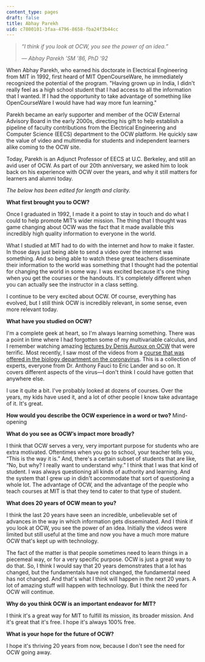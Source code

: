 ```yaml
---
content_type: pages
draft: false
title: Abhay Parekh
uid: c7800101-3faa-4796-8658-fba24f3b44cc
---
```

> *“I think if you look at OCW, you see the power of an idea.”*
> 
> *— Abhay Parekh 'SM '86, PhD '92*

When Abhay Parekh, who earned his doctorate in Electrical Engineering from MIT in 1992, first heard of MIT OpenCourseWare, he immediately recognized the potential of the program. "Having grown up in India, I didn't really feel as a high school student that I had access to all the information that I wanted. If I had the opportunity to take advantage of something like OpenCourseWare I would have had way more fun learning."

Parekh became an early supporter and member of the OCW External Advisory Board in the early 2000s, directing his gift to help establish a pipeline of faculty contributions from the Electrical Engineering and Computer Science (EECS) department to the OCW platform. He quickly saw the value of video and multimedia for students and independent learners alike coming to the OCW site.

Today, Parekh is an Adjunct Professor of EECS at U.C. Berkeley, and still an avid user of OCW. As part of our 20th anniversary, we asked him to look back on his experience with OCW over the years, and why it still matters for learners and alumni today.

*The below has been edited for length and clarity.*

**What first brought you to OCW?**

Once I graduated in 1992, I made it a point to stay in touch and do what I could to help promote MIT’s wider mission. The thing that I thought was game changing about OCW was the fact that it made available this incredibly high quality information to everyone in the world.

What I studied at MIT had to do with the internet and how to make it faster. In those days just being able to send a video over the internet was something. And so being able to watch these great teachers disseminate their information to the world was something that I thought had the potential for changing the world in some way. I was excited because it's one thing when you get the courses or the handouts. It's completely different when you can actually see the instructor in a class setting.

I continue to be very excited about OCW. Of course, everything has evolved, but I still think OCW is incredibly relevant, in some sense, even more relevant today.

**What have you studied on OCW?**

I'm a complete geek at heart, so I'm always learning something. There was a point in time where I had forgotten some of my multivariable calculus, and I remember watching amazing [lectures by Denis Auroux on OCW](https://ocw.mit.edu/courses/mathematics/18-02-multivariable-calculus-fall-2007/) that were terrific. Most recently, I saw most of the videos from a [course that was offered in the biology department on the coronavirus](https://ocw.mit.edu/courses/biology/7-00-covid-19-sars-cov-2-and-the-pandemic-fall-2020/). This is a collection of experts, everyone from Dr. Anthony Fauci to Eric Lander and so on. It covers different aspects of the virus—I don't think I could have gotten that anywhere else.

I use it quite a bit. I've probably looked at dozens of courses. Over the years, my kids have used it, and a lot of other people I know take advantage of it. It's great.

**How would you describe the OCW experience in a word or two?** Mind-opening

**What do you see as OCW’s impact more broadly?**

I think that OCW serves a very, very important purpose for students who are extra motivated. Oftentimes when you go to school, your teacher tells you, “This is the way it is.” And, there's a certain subset of students that are like, “No, but why? I really want to understand why.” I think that I was that kind of student. I was always questioning all kinds of authority and learning. And the system that I grew up in didn't accommodate that sort of questioning a whole lot. The advantage of OCW, and the advantage of the people who teach courses at MIT is that they tend to cater to that type of student.

**What does 20 years of OCW mean to you?**

I think the last 20 years have seen an incredible, unbelievable set of advances in the way in which information gets disseminated. And I think if you look at OCW, you see the power of an idea. Initially the videos were limited but still useful at the time and now you have a much more mature OCW that's kept up with technology.

The fact of the matter is that people sometimes need to learn things in a piecemeal way, or for a very specific purpose. OCW is just a great way to do that. So, I think I would say that 20 years demonstrates that a lot has changed, but the fundamentals have not changed, the fundamental need has not changed. And that's what I think will happen in the next 20 years. A lot of amazing stuff will happen with technology. But I think the need for OCW will continue.

**Why do you think OCW is an important endeavor for MIT?**

I think it's a great way for MIT to fulfill its mission, its broader mission. And it's great that it's free. I hope it's always 100% free.

**What is your hope for the future of OCW?**

I hope it's thriving 20 years from now, because I don't see the need for OCW going away.